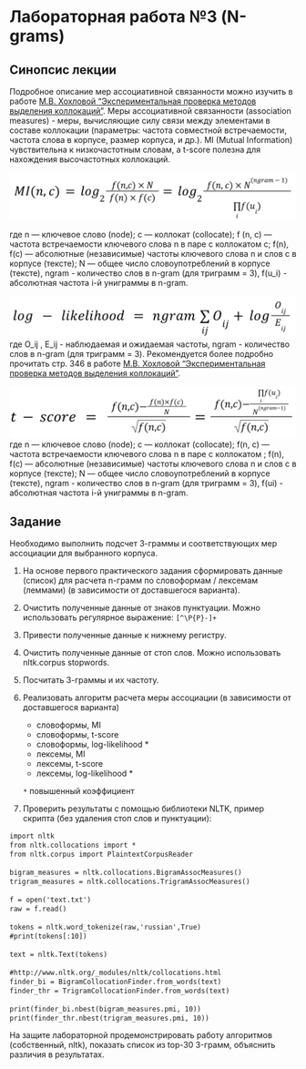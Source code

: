 # Лабораторная работа №3 (N-grams)

## Синопсис лекции

Подробное описание мер ассоциативной связанности можно изучить в работе 
[М.В. Хохловой “Экспериментальная проверка методов выделения коллокаций”](https://blogs.helsinki.fi/slavica-helsingiensia/files/2019/11/sh34-21.pdf).
Меры ассоциативной связанности (association measures) - меры, вычисляющие силу связи между элементами в составе коллокации (параметры: частота совместной встречаемости, частота слова в корпусе, размер корпуса, и др.). MI (Mutual Information) чувствительна к низкочастотным словам, а t-score полезна для нахождения высочастотных коллокаций.

![MI](MI.png)

где n — ключевое слово (node); c — коллокат (collocate);
f (n, c) — частота встречаемости ключевого слова n в паре с коллокатом c; 
f(n), f(c) — абсолютные (независимые) частоты ключевого слова n и слов c в 
корпусе (тексте); N — общее число словоупотреблений в корпусе (тексте), ngram - 
количество слов в n-gram (для триграмм = 3), f(u_i) - абсолютная частота i-й 
униграммы в n-gram.

![log-likelihood](log-likelihood.png)
где O_ij , E_ij - наблюдаемая и ожидаемая частоты, 
ngram - количество слов в n-gram (для триграмм = 3). 
Рекомендуется более подробно прочитать стр. 346 в работе 
[М.В. Хохловой “Экспериментальная проверка методов выделения коллокаций”](https://blogs.helsinki.fi/slavica-helsingiensia/files/2019/11/sh34-21.pdf).

![t-score](t-score.png)
где n — ключевое слово (node); c — коллокат (collocate); 
f(n, c) — частота встречаемости ключевого слова n в паре с коллокатом ; 
f(n), f(c) — абсолютные (независимые) частоты ключевого слова n и слов c в 
корпусе (тексте); N — общее число словоупотреблений в корпусе (тексте), 
ngram - количество слов в n-gram (для триграмм = 3), 
f(ui) - абсолютная частота i-й униграммы в n-gram.


## Задание

Необходимо выполнить подсчет 3-граммы и соответствующих мер ассоциации для выбранного корпуса.

1. На основе первого практического задания сформировать данные (список) для расчета n-грамм по словоформам / лексемам (леммами) (в зависимости от доставшегося варианта). 
2. Очистить полученные данные от знаков пунктуации. Можно использовать регулярное выражение: `[^\P{P}-]+`
3. Привести полученные данные к нижнему регистру.
4. Очистить полученные данные от стоп слов. Можно использовать nltk.corpus stopwords.
5. Посчитать 3-граммы и их частоту.
6. Реализовать алгоритм расчета меры ассоциации (в зависимости от доставшегося варианта)
    * словоформы, MI
    * словоформы, t-score
    * словоформы, log-likelihood *
    * лексемы, MI
    * лексемы, t-score
    * лексемы, log-likelihood *
    

   `*` повышенный коэффициент

7. Проверить результаты  с помощью библиотеки NLTK, пример скрипта (без удаления стоп слов и пунктуации):
```
import nltk
from nltk.collocations import *
from nltk.corpus import PlaintextCorpusReader

bigram_measures = nltk.collocations.BigramAssocMeasures()
trigram_measures = nltk.collocations.TrigramAssocMeasures()

f = open('text.txt')
raw = f.read()

tokens = nltk.word_tokenize(raw,'russian',True)
#print(tokens[:10])

text = nltk.Text(tokens)

#http://www.nltk.org/_modules/nltk/collocations.html
finder_bi = BigramCollocationFinder.from_words(text)
finder_thr = TrigramCollocationFinder.from_words(text)

print(finder_bi.nbest(bigram_measures.pmi, 10))
print(finder_thr.nbest(trigram_measures.pmi, 10))
```
На защите лабораторной продемонстрировать работу алгоритмов (собственный, nltk), показать список из top-30 3-грамм, объяснить различия в результатах.
